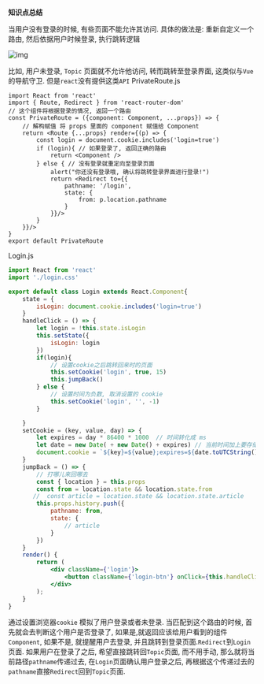 **知识点总结**

当用户没有登录的时候, 有些页面不能允许其访问.
 具体的做法是: 重新自定义一个路由, 然后依据用户时候登录, 执行跳转逻辑



![img](https:////upload-images.jianshu.io/upload_images/9172646-edbc60ba9579959b.png?imageMogr2/auto-orient/strip|imageView2/2/w/715/format/webp)

比如, 用户未登录, `Topic` 页面就不允许他访问, 转而跳转至登录界面, 这类似与`Vue`的导航守卫. 但是`react`没有提供这类`API`
 PrivateRoute.js



```tsx
import React from 'react'
import { Route, Redirect } from 'react-router-dom'
// 这个组件将根据登录的情况, 返回一个路由
const PrivateRoute = ({component: Component, ...props}) => {
    // 解构赋值 将 props 里面的 component 赋值给 Component
    return <Route {...props} render={(p) => {
        const login = document.cookie.includes('login=true')
        if (login){ // 如果登录了, 返回正确的路由
            return <Component />
        } else { // 没有登录就重定向至登录页面
            alert("你还没有登录哦, 确认将跳转登录界面进行登录!")
            return <Redirect to={{
                pathname: '/login',
                state: {
                    from: p.location.pathname
                }
            }}/>
        }
    }}/>
}
export default PrivateRoute
```

Login.js



```jsx
import React from 'react'
import './login.css'

export default class Login extends React.Component{
    state = {
        isLogin: document.cookie.includes('login=true')
    }
    handleClick = () => {
        let login = !this.state.isLogin
        this.setState({
            isLogin: login
        })
        if(login){
            // 设置cookie之后跳转回来时的页面
            this.setCookie('login', true, 15)
            this.jumpBack()
        } else {
            // 设置时间为负数, 取消设置的 cookie
            this.setCookie('login', '', -1)
        }

    }
    setCookie = (key, value, day) => {
        let expires = day * 86400 * 1000  // 时间转化成 ms
        let date = new Date( + new Date() + expires) // 当前时间加上要存储的时间
        document.cookie = `${key}=${value};expires=${date.toUTCString()}`
    }
    jumpBack = () => {
        // 打哪儿来回哪去
        const { location } = this.props
        const from = location.state && location.state.from
       //  const article = location.state && location.state.article
        this.props.history.push({
            pathname: from,
            state: {
                // article
            }
        })
    }
    render() {
        return (
            <div className={'login'}>
                <button className={'login-btn'} onClick={this.handleClick}>{ this.state.isLogin ? '退出' : '登录' }</button>
            </div>
        );
    }
}
```

通过设置浏览器`cookie` 模拟了用户登录或者未登录.
 当匹配到这个路由的时候, 首先就会去判断这个用户是否登录了, 如果是,就返回应该给用户看到的组件`Component`, 如果不是, 就提醒用户去登录, 并且跳转到登录页面.`Redirect`到`Login`页面.
 如果用户在登录了之后, 希望直接跳转回`Topic`页面, 而不用手动, 那么就将当前路径`pathname`传递过去, 在`Login`页面确认用户登录之后, 再根据这个传递过去的`pathname`直接`Redirect`回到`Topic`页面.